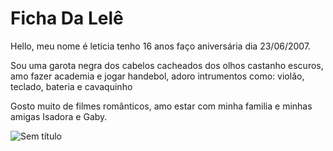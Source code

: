 # Ficha Da Lelê

Hello, meu nome é leticia tenho 16 anos faço aniversária dia 23/06/2007.

Sou uma garota negra dos cabelos cacheados dos olhos castanho escuros, amo fazer academia e jogar handebol, adoro intrumentos como: violão, teclado, bateria e cavaquinho

Gosto muito de filmes românticos, amo estar com minha familia e minhas amigas Isadora e Gaby.

![Sem título](https://github.com/20LETICIACAP/Leticia/assets/140423157/535664ea-bf0c-4636-89a6-cbe2bb2c44e2)
